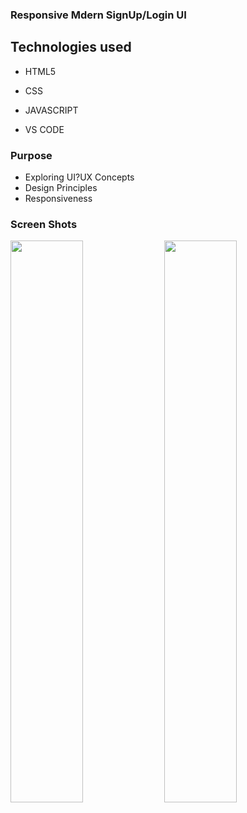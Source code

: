 ### Responsive Mdern SignUp/Login UI

## Technologies used
- HTML5
- CSS
- JAVASCRIPT

- VS CODE

### Purpose
- Exploring UI?UX Concepts
- Design Principles
- Responsiveness

### Screen Shots
<p float="left">
  <img src="https://github.com/user-attachments/assets/0f13a4c3-069e-4542-b02d-477ffeed651e" width="48%" />
  <img src="https://github.com/user-attachments/assets/733a019d-7490-4048-a8b3-72afefbb6998" width="48%" />
</p>
